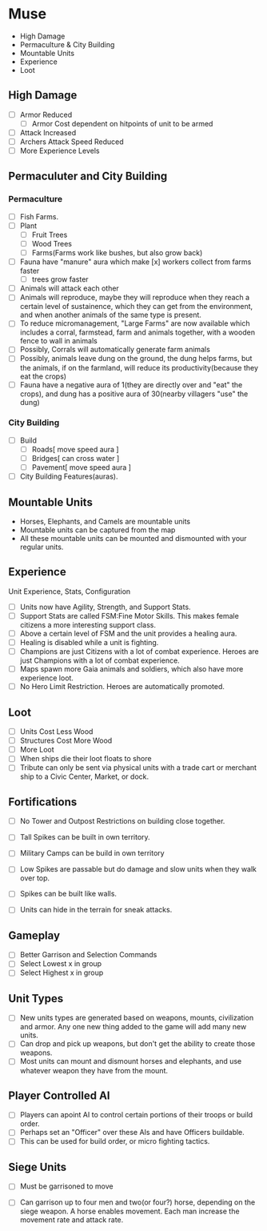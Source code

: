# Muse

* High Damage
* Permaculture & City Building
* Mountable Units
* Experience
* Loot

## High Damage

- [ ] Armor Reduced
  - [ ] Armor Cost dependent on hitpoints of unit to be armed
- [ ] Attack Increased
- [ ] Archers Attack Speed Reduced
- [ ] More Experience Levels

## Permaculuter and City Building 

### Permaculture

- [ ] Fish Farms. 
- [ ] Plant 
  - [ ] Fruit Trees
  - [ ] Wood Trees
  - [ ] Farms(Farms work like bushes, but also grow back)
- [ ] Fauna have "manure" aura which make 
  [x] workers collect from farms faster
  - [ ] trees grow faster
- [ ] Animals will attack each other
- [ ] Animals will reproduce, maybe they will reproduce when they reach a certain level of sustainence, which they can get from the environment, and when another animals of the same type is present.
- [ ] To reduce micromanagement, "Large Farms" are now available which includes a corral, farmstead, farm and animals together, with a wooden fence to wall in animals
- [ ] Possibly, Corrals will automatically generate farm animals
- [ ] Possibly, animals leave dung on the ground, the dung helps farms, but the animals, if on the farmland, will reduce its productivity(because they eat the crops)
- [ ] Fauna have a negative aura of 1(they are directly over and "eat" the crops), and dung has a positive aura of 30(nearby villagers "use" the dung)

### City Building
- [ ] Build 
  - [ ] Roads[ move speed aura ]
  - [ ] Bridges[ can cross water ]
  - [ ] Pavement[ move speed aura ]
- [ ] City Building Features(auras). 

## Mountable Units

* Horses, Elephants, and Camels are mountable units
* Mountable units can be captured from the map
* All these mountable units can be mounted and dismounted with your regular units.

## Experience
Unit Experience, Stats, Configuration
- [ ] Units now have Agility, Strength, and Support Stats. 
- [ ] Support Stats are called FSM:Fine Motor Skills. This makes female citizens a more interesting support class. 
- [ ] Above a certain level of FSM and the unit provides a healing aura.
- [ ] Healing is disabled while a unit is fighting.
- [ ] Champions are just Citizens with a lot of combat experience. Heroes are just Champions with a lot of combat experience. 
- [ ] Maps spawn more Gaia animals and soldiers, which also have more experience loot.
- [ ] No Hero Limit Restriction. Heroes are automatically promoted.

## Loot
- [ ] Units Cost Less Wood
- [ ] Structures Cost More Wood
- [ ] More Loot
- [ ] When ships die their loot floats to shore
- [ ] Tribute can only be sent via physical units with a trade cart or merchant ship to a Civic Center, Market, or dock.

## Fortifications
- [ ] No Tower and Outpost Restrictions on building close together. 
- [ ] Tall Spikes can be built in own territory. 
- [ ] Military Camps can be build in own territory
- [ ] Low Spikes are passable but do damage and slow units when they walk over top.
- [ ] Spikes can be built like walls.
- [ ] Units can hide in the terrain for sneak attacks.


## Gameplay
- [ ] Better Garrison and Selection Commands
- [ ] Select Lowest x in group
- [ ] Select Highest x in group

## Unit Types
- [ ] New units types are generated based on weapons, mounts, civilization and armor. Any one new thing added to the game will add many new units. 
- [ ] Can drop and pick up weapons, but don't get the ability to create those weapons.
- [ ] Most units can mount and dismount horses and elephants, and use whatever weapon they have from the mount.

## Player Controlled AI

- [ ] Players can apoint AI to control certain portions of their troops or build order.
- [ ] Perhaps set an "Officer" over these AIs and have Officers buildable.
- [ ] This can be used for build order, or micro fighting tactics. 

## Siege Units
- [ ] Must be garrisoned to move
- [ ] Can garrison up to four men and two(or four?) horse, depending on the siege weapon. A horse enables movement. Each man increase the movement rate and attack rate.


